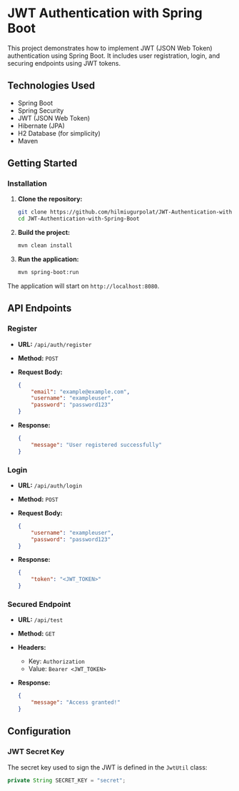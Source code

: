 # JWT Authentication with Spring Boot

This project demonstrates how to implement JWT (JSON Web Token) authentication using Spring Boot. It includes user registration, login, and securing endpoints using JWT tokens.

## Technologies Used

- Spring Boot
- Spring Security
- JWT (JSON Web Token)
- Hibernate (JPA)
- H2 Database (for simplicity)
- Maven

## Getting Started


### Installation

1. **Clone the repository:**

    ```sh
    git clone https://github.com/hilmiugurpolat/JWT-Authentication-with-Spring-Boot.git
    cd JWT-Authentication-with-Spring-Boot
    ```

2. **Build the project:**

    ```sh
    mvn clean install
    ```

3. **Run the application:**

    ```sh
    mvn spring-boot:run
    ```

The application will start on `http://localhost:8080`.

## API Endpoints

### Register

- **URL:** `/api/auth/register`
- **Method:** `POST`
- **Request Body:**

    ```json
    {
        "email": "example@example.com",
        "username": "exampleuser",
        "password": "password123"
    }
    ```

- **Response:**

    ```json
    {
        "message": "User registered successfully"
    }
    ```

### Login

- **URL:** `/api/auth/login`
- **Method:** `POST`
- **Request Body:**

    ```json
    {
        "username": "exampleuser",
        "password": "password123"
    }
    ```

- **Response:**

    ```json
    {
        "token": "<JWT_TOKEN>"
    }
    ```

### Secured Endpoint

- **URL:** `/api/test`
- **Method:** `GET`
- **Headers:**
    - Key: `Authorization`
    - Value: `Bearer <JWT_TOKEN>`

- **Response:**

    ```json
    {
        "message": "Access granted!"
    }
    ```

## Configuration

### JWT Secret Key

The secret key used to sign the JWT is defined in the `JwtUtil` class:

```java
private String SECRET_KEY = "secret";
